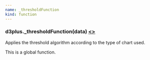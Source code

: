 ```yaml
---
name: _thresholdFunction
kind: function
---
```


  <a name="_thresholdFunction"></a>

### d3plus.**_thresholdFunction**(data) [<>](https://github.com/d3plus/d3plus-viz/blob/master/src/Viz.js#L451)

Applies the threshold algorithm according to the type of chart used.


This is a global function.

